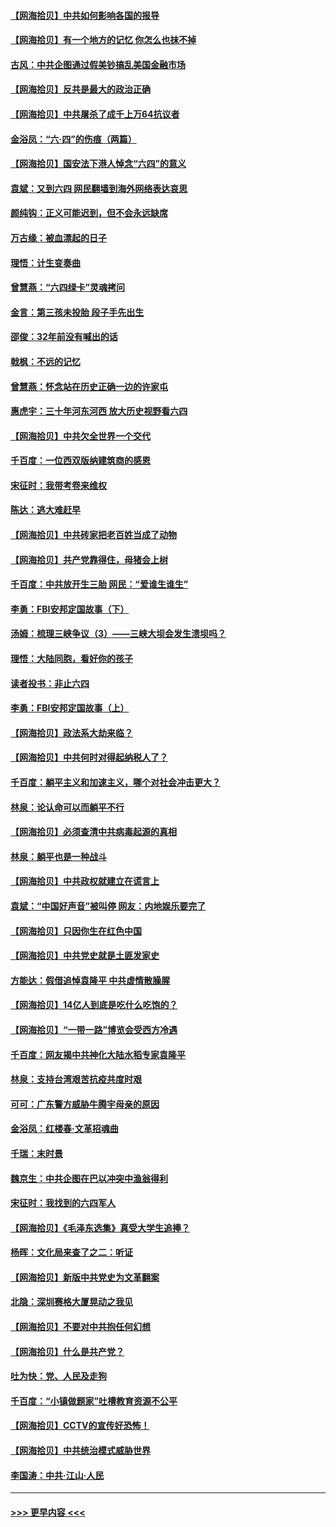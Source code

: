 #### [【网海拾贝】中共如何影响各国的报导](../pages/nsc993/n13012599.md?t=06110457) 
#### [【网海拾贝】有一个地方的记忆 你怎么也抹不掉](../pages/nsc993/n13009802.md?t=06110457) 
#### [古风：中共企图通过假美钞搞乱美国金融市场](../pages/nsc993/n13009626.md?t=06110457) 
#### [【网海拾贝】反共是最大的政治正确](../pages/nsc993/n13007051.md?t=06110457) 
#### [【网海拾贝】中共屠杀了成千上万64抗议者](../pages/nsc993/n13002713.md?t=06110457) 
#### [金浴凤：“六·四”的伤痕（两篇）](../pages/nsc993/n13001719.md?t=06110457) 
#### [【网海拾贝】国安法下港人悼念“六四”的意义](../pages/nsc993/n13001039.md?t=06110457) 
#### [袁斌：又到六四 网民翻墙到海外网络表达哀思](../pages/nsc993/n13000995.md?t=06110457) 
#### [颜纯钩：正义可能迟到，但不会永远缺席](../pages/nsc993/n13000920.md?t=06110457) 
#### [万古缘：被血漂起的日子](../pages/nsc993/n13000914.md?t=06110457) 
#### [理悟：计生变奏曲](../pages/nsc993/n13000414.md?t=06110457) 
#### [曾慧燕：“六四绿卡”灵魂拷问](../pages/nsc993/n13000277.md?t=06110457) 
#### [金言：第三孩未投胎 段子手先出生](../pages/nsc993/n13000215.md?t=06110457) 
#### [邵俊：32年前没有喊出的话](../pages/nsc993/n13000181.md?t=06110457) 
#### [戟枫：不远的记忆](../pages/nsc993/n13000121.md?t=06110457) 
#### [曾慧燕：怀念站在历史正确一边的许家屯](../pages/nsc993/n13000073.md?t=06110457) 
#### [惠虎宇：三十年河东河西 放大历史视野看六四](../pages/nsc993/n13000018.md?t=06110457) 
#### [【网海拾贝】中共欠全世界一个交代](../pages/nsc993/n12998706.md?t=06110457) 
#### [千百度：一位西双版纳建筑商的感恩](../pages/nsc993/n12998487.md?t=06110457) 
#### [宋征时：我带考卷来维权](../pages/nsc993/n12994088.md?t=06110457) 
#### [陈达：逃大难赶早](../pages/nsc993/n12993569.md?t=06110457) 
#### [【网海拾贝】中共砖家把老百姓当成了动物](../pages/nsc993/n12993483.md?t=06110457) 
#### [【网海拾贝】共产党靠得住，母猪会上树](../pages/nsc993/n12990730.md?t=06110457) 
#### [千百度：中共放开生三胎 网民：“爱谁生谁生”](../pages/nsc993/n12990644.md?t=06110457) 
#### [李勇：FBI安邦定国故事（下）](../pages/nsc993/n12987854.md?t=06110457) 
#### [汤姆：梳理三峡争议（3）——三峡大坝会发生溃坝吗？](../pages/nsc993/n12989806.md?t=06110457) 
#### [理悟：大陆同胞，看好你的孩子](../pages/nsc993/n12989778.md?t=06110457) 
#### [读者投书：非止六四](../pages/nsc993/n12989673.md?t=06110457) 
#### [李勇：FBI安邦定国故事（上）](../pages/nsc993/n12987749.md?t=06110457) 
#### [【网海拾贝】政法系大劫来临？](../pages/nsc993/n12987596.md?t=06110457) 
#### [【网海拾贝】中共何时对得起纳税人了？](../pages/nsc993/n12985578.md?t=06110457) 
#### [千百度：躺平主义和加速主义，哪个对社会冲击更大？](../pages/nsc993/n12985512.md?t=06110457) 
#### [林泉：论认命可以而躺平不行](../pages/nsc993/n12985505.md?t=06110457) 
#### [【网海拾贝】必须查清中共病毒起源的真相](../pages/nsc993/n12984276.md?t=06110457) 
#### [林泉：躺平也是一种战斗](../pages/nsc993/n12984194.md?t=06110457) 
#### [【网海拾贝】中共政权就建立在谎言上](../pages/nsc993/n12981880.md?t=06110457) 
#### [袁斌：“中国好声音”被叫停 网友：内地娱乐要完了](../pages/nsc993/n12981826.md?t=06110457) 
#### [【网海拾贝】只因你生在红色中国](../pages/nsc993/n12979096.md?t=06110457) 
#### [【网海拾贝】中共党史就是土匪发家史](../pages/nsc993/n12976478.md?t=06110457) 
#### [方能达：假借追悼袁隆平 中共虚情散臊腥](../pages/nsc993/n12976396.md?t=06110457) 
#### [【网海拾贝】14亿人到底是吃什么吃饱的？](../pages/nsc993/n12974125.md?t=06110457) 
#### [【网海拾贝】“一带一路”博览会受西方冷遇](../pages/nsc993/n12971787.md?t=06110457) 
#### [千百度：网友揭中共神化大陆水稻专家袁隆平](../pages/nsc993/n12971733.md?t=06110457) 
#### [林泉：支持台湾艰苦抗疫共度时艰](../pages/nsc993/n12971350.md?t=06110457) 
#### [可可：广东警方威胁牛腾宇母亲的原因](../pages/nsc993/n12971100.md?t=06110457) 
#### [金浴凤：红楼春·文革招魂曲](../pages/nsc993/n12970354.md?t=06110457) 
#### [千瑞：末时景](../pages/nsc993/n12970337.md?t=06110457) 
#### [魏京生：中共企图在巴以冲突中渔翁得利](../pages/nsc993/n12970286.md?t=06110457) 
#### [宋征时：我找到的六四军人](../pages/nsc993/n12970213.md?t=06110457) 
#### [【网海拾贝】《毛泽东选集》真受大学生追捧？](../pages/nsc993/n12968779.md?t=06110457) 
#### [杨晖：文化局来查了之二：听证](../pages/nsc993/n12966528.md?t=06110457) 
#### [【网海拾贝】新版中共党史为文革翻案](../pages/nsc993/n12967526.md?t=06110457) 
#### [北隐：深圳赛格大厦晃动之我见](../pages/nsc993/n12967393.md?t=06110457) 
#### [【网海拾贝】不要对中共抱任何幻想](../pages/nsc993/n12965222.md?t=06110457) 
#### [【网海拾贝】什么是共产党？](../pages/nsc993/n12962781.md?t=06110457) 
#### [吐为快：党、人民及走狗](../pages/nsc993/n12962747.md?t=06110457) 
#### [千百度：“小镇做题家”吐槽教育资源不公平](../pages/nsc993/n12962705.md?t=06110457) 
#### [【网海拾贝】CCTV的宣传好恐怖！](../pages/nsc993/n12959984.md?t=06110457) 
#### [【网海拾贝】中共统治模式威胁世界](../pages/nsc993/n12957622.md?t=06110457) 
#### [李国涛：中共‧江山‧人民](../pages/nsc993/n12957502.md?t=06110457) 

----
#### [ >>> 更早内容 <<< ](../indexes/nsc993-earlier.md)
